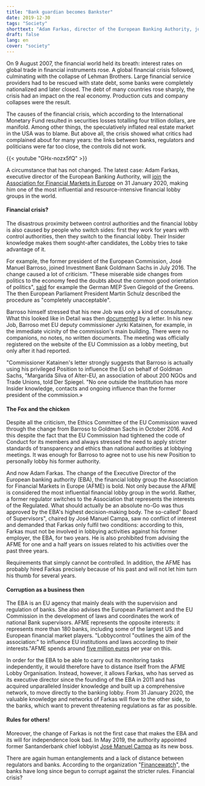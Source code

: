 ```yaml
---
title: "Bank guardian becomes Bankster"
date: 2019-12-30
tags: "Society"
shorttext: "Adam Farkas, director of the European Banking Authority, joins one of the most powerful financial lobby groups in the world."
draft: false
lang: en
cover: "society"
---
```


On 9 August 2007, the financial world held its breath: interest rates on global trade in financial instruments rose. A global financial crisis followed, culminating with the collapse of Lehman Brothers. Large financial service providers had to be rescued with state debt, some banks were completely nationalized and later closed. The debt of many countries rose sharply, the crisis had an impact on the real economy. Production cuts and company collapses were the result.

The causes of the financial crisis, which according to the International Monetary Fund resulted in securities losses totalling four trillion dollars, are manifold. Among other things, the speculatively inflated real estate market in the USA was to blame. But above all, the crisis showed what critics had complained about for many years: the links between banks, regulators and politicians were far too close, the controls did not work.

{{< youtube "GHx-nozx5fQ" >}}

A circumstance that has not changed. The latest case: Adam Farkas, executive director of the European Banking Authority, will [join](https://www.lobbycontrol.de/2019/10/eu-bankenaufseher-wird-bankenlobbyist/ "EU-Bankenaufseher wird Bankenlobbyist") the [Association for Financial Markets in Europe](https://www.afme.eu/ "Association for Financial Markets in Europe") on 31 January 2020, making him one of the most influential and resource-intensive financial lobby groups in the world. 

#### Financial crisis? 

The disastrous proximity between control authorities and the financial lobby is also caused by people who switch sides: first they work for years with control authorities, then they switch to the financial lobby. Their Insider knowledge makes them sought-after candidates, the Lobby tries to take advantage of it.

For example, the former president of the European Commission, José Manuel Barroso, joined Investment Bank Goldmann Sachs in July 2016. The change caused a lot of criticism. "These miserable side changes from politics to the economy feed the doubts about the common good orientation of politics", [said](https://www.faz.net/aktuell/wirtschaft/menschen-wirtschaft/kritik-an-wechsel-von-jose-manuel-barroso-zu-goldman-sachs-14333977.html "Kritik am Wechsel zu Goldman Sachs") for example the German MEP Sven Giegold of the Greens. The then European Parliament President Martin Schulz described the procedure as "completely unacceptable".

Barroso himself stressed that his new Job was only a kind of consultancy. What this looked like in Detail was then [documented](https://www.spiegel.de/wirtschaft/soziales/jose-manuel-barroso-lobbyiert-fuer-goldman-sachs-a-1194344.html "Was José Barroso wirklich für Goldman Sachs tut") by a letter. In his new Job, Barroso met EU deputy commissioner Jyrki Katainen, for example, in the immediate vicinity of the commission's main building. There were no companions, no notes, no written documents. The meeting was officially registered on the website of the EU Commission as a lobby meeting, but only after it had reported.

"Commissioner Katainen's letter strongly suggests that Barroso is actually using his privileged Position to influence the EU on behalf of Goldman Sachs, "Margarida Silva of Alter-EU, an association of about 200 NGOs and Trade Unions, told Der Spiegel. "No one outside the Institution has more Insider knowledge, contacts and ongoing influence than the former president of the commission.»

#### The Fox and the chicken

Despite all the criticism, the Ethics Committee of the EU Commission waved through the change from Barroso to Goldman Sachs in October 2016. And this despite the fact that the EU Commission had tightened the code of Conduct for its members and always stressed the need to apply stricter standards of transparency and ethics than national authorities at lobbying meetings. It was enough for Barroso to agree not to use his new Position to personally lobby his former authority.

And now Adam Farkas. The change of the Executive Director of the European banking authority (EBA), the financial lobby group the Association for Financial Markets in Europe (AFME) is bold. Not only because the AFME is considered the most influential financial lobby group in the world. Rather, a former regulator switches to the Association that represents the interests of the Regulated. What should actually be an absolute no-Go was thus approved by the EBA's highest decision-making body. The so-called" Board of Supervisors", chaired by José Manuel Campa, saw no conflict of interest and demanded that Farkas only fulfil two conditions: according to this, Farkas must not be involved in lobbying activities against his former employer, the EBA, for two years. He is also prohibited from advising the AFME for one and a half years on issues related to his activities over the past three years.

Requirements that simply cannot be controlled. In addition, the AFME has probably hired Farkas precisely because of his past and will not let him turn his thumb for several years.

#### Corruption as a business then 

The EBA is an EU agency that mainly deals with the supervision and regulation of banks. She also advises the European Parliament and the EU Commission in the development of laws and coordinates the work of national Bank supervisors. AFME represents the opposite interests: it represents more than 180 banks, including some of the largest US and European financial market players. "Lobbycontrol "outlines the aim of the association:" to influence EU institutions and laws according to their interests."AFME spends around [five million euros](https://lobbyfacts.eu/representative/5f35edebfee64a6cbf69a156c5a63e7b/association-for-financial-markets-in-europe "Lobbyfacts @ AFME") per year on this.

In order for the EBA to be able to carry out its monitoring tasks independently, it would therefore have to distance itself from the AFME Lobby Organisation. Instead, however, it allows Farkas, who has served as its executive director since the founding of the EBA in 2011 and has acquired unparalleled Insider knowledge and built up a comprehensive network, to move directly to the banking lobby. From 31 January 2020, the valuable knowledge and networks of Farkas will flow to the other side, to the banks, which want to prevent threatening regulations as far as possible.

#### Rules for others!

Moreover, the change of Farkas is not the first case that makes the EBA and its will for independence look bad. In May 2019, the authority appointed former Santanderbank chief lobbyist [José Manuel Campa](https://eba.europa.eu/jose-manuel-campa-takes-up-his-position-as-chairperson-of-the-eba "José Manuel Campa takes up his position as Chairperson of the EBA") as its new boss.

There are again human entanglements and a lack of distance between regulators and banks. According to the organization "[Financewatch](https://www.finance-watch.org/press-release/finance-watch-disappointed-at-ebas-weak-conditions-for-adam-farkas-move-to-lobby-group/ "Finance Watch disappointed at EBA’s weak conditions for Adam Farkas move to lobby group")", the banks have long since begun to corrupt against the stricter rules. Financial crisis?
